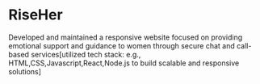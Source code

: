 # RiseHer
Developed and maintained a responsive website focused on providing emotional support and guidance to women through secure chat and call-based services[utilized tech stack: e.g., HTML,CSS,Javascript,React,Node.js to build scalable and responsive solutions]
